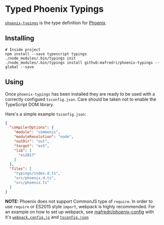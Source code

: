 # Typed Phoenix Typings

[`phoenix-typings`](https://github.com/mafredri/phoenix-typings) is the type definition for [Phoenix](https://github.com/kasper/phoenix).

## Installing

```
# Inside project
npm install --save typescript typings
./node_modules/.bin/typings init
./node_modules/.bin/typings install github:mafredri/phoenix-typings --global --save
```

## Using

Once `phoenix-typings` has been installed they are ready to be used with a correctly configued `tsconfig.json`. Care should be taken not to enable the TypeScript DOM library.

Here's a simple example `tsconfig.json`:

```json
{
  "compilerOptions": {
    "module": "commonjs",
    "moduleResolution": "node",
    "outDir": "out",
    "target": "es5",
    "lib": [
      "es2017"
    ]
  },
  "files": [
    "typings/index.d.ts",
    "src/phoenix.d.ts",
    "src/phoenix.ts"
  ]
}
```

**NOTE:** Phoenix does not support CommonJS type of `require`. In order to use `require` or ES2015 style `import`, webpack is highly recommended. For an example on how to set up webpack, see [mafredri/phoenix-config](https://github.com/mafredri/phoenix-config) with it's [`webpack.config.js`](https://github.com/mafredri/phoenix-config/blob/4c8fdb07174fddf84426d6fd2a3f11add9ae918d/webpack.config.js) and [`tsconfig.json`](https://github.com/mafredri/phoenix-config/blob/4c8fdb07174fddf84426d6fd2a3f11add9ae918d/tsconfig.json)
